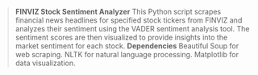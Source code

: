 > **FINVIZ Stock Sentiment Analyzer**
This Python script scrapes financial news headlines for specified stock tickers from FINVIZ and analyzes their sentiment using the VADER sentiment analysis tool. The sentiment scores are then visualized to provide insights into the market sentiment for each stock.
**Dependencies**
Beautiful Soup for web scraping.
NLTK for natural language processing.
Matplotlib for data visualization.
